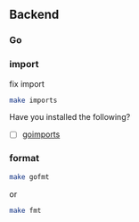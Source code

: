 ## Backend
### Go
### import
fix import
```bash
make imports
```

Have you installed the following?
- [ ] [goimports](https://godoc.org/golang.org/x/tools/cmd/goimports)

### format
```bash
make gofmt
```
or
```bash
make fmt
```